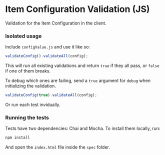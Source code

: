 # Item Configuration Validation (JS)
Validation for the Item Configuration in the client.

### Isolated usage

Include `configValue.js` and use it like so:

```js
validateConfig().validateAll(config);
```

This will run all existing validations and return `true` if they all pass,
or `false` if one of them breaks.

To debug which ones are failing, send a `true` argument for `debug` when initializing the
validation.

```js
validateConfig(true).validateAll(config);
```

Or run each test invidually.

### Running the tests

Tests have two dependencies: Chai and Mocha. To install them locally, run:

```bash
npm install
```

And open the `index.html` file inside the `spec` folder.

